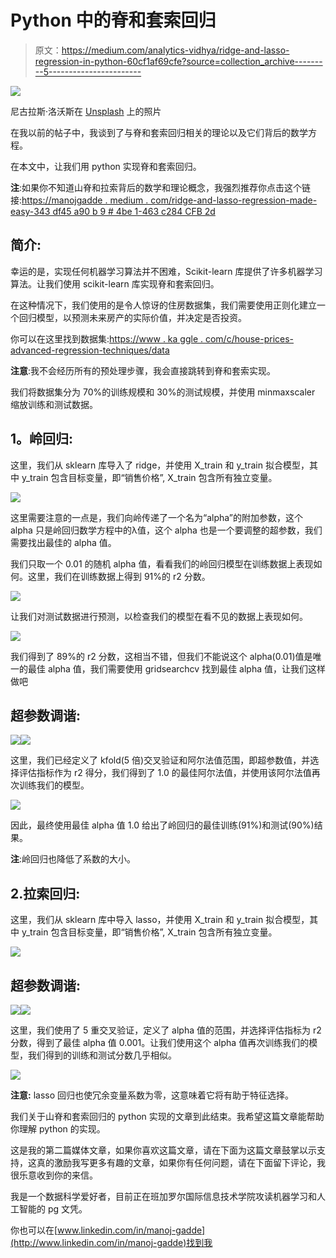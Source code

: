 # Python 中的脊和套索回归

> 原文：<https://medium.com/analytics-vidhya/ridge-and-lasso-regression-in-python-60cf1af69cfe?source=collection_archive---------5----------------------->

![](img/88229a6da2ec9dd018092e81d76c9fc2.png)

尼古拉斯·洛沃斯在 [Unsplash](https://unsplash.com?utm_source=medium&utm_medium=referral) 上的照片

在我以前的帖子中，我谈到了与脊和套索回归相关的理论以及它们背后的数学方程。

在本文中，让我们用 python 实现脊和套索回归。

**注**:如果你不知道山脊和拉索背后的数学和理论概念，我强烈推荐你点击这个链接:[https://manojgadde . medium . com/ridge-and-lasso-regression-made-easy-343 df45 a90 b 9 # 4be 1-463 c284 CFB 2d](https://manojgadde.medium.com/ridge-and-lasso-regression-made-easy-343df45a90b9#4be1-463c284cfb2d)

## **简介:**

幸运的是，实现任何机器学习算法并不困难，Scikit-learn 库提供了许多机器学习算法。让我们使用 scikit-learn 库实现脊和套索回归。

在这种情况下，我们使用的是令人惊讶的住房数据集，我们需要使用正则化建立一个回归模型，以预测未来房产的实际价值，并决定是否投资。

你可以在这里找到数据集:[https://www . ka ggle . com/c/house-prices-advanced-regression-techniques/data](https://www.kaggle.com/c/house-prices-advanced-regression-techniques/data)

**注意**:我不会经历所有的预处理步骤，我会直接跳转到脊和套索实现。

我们将数据集分为 70%的训练规模和 30%的测试规模，并使用 minmaxscaler 缩放训练和测试数据。

## **1。岭回归:**

这里，我们从 sklearn 库导入了 ridge，并使用 X_train 和 y_train 拟合模型，其中 y_train 包含目标变量，即“销售价格”, X_train 包含所有独立变量。

![](img/5a08920255f23b68efacea4fb3a42e10.png)

这里需要注意的一点是，我们向岭传递了一个名为“alpha”的附加参数，这个 alpha 只是岭回归数学方程中的λ值，这个 alpha 也是一个要调整的超参数，我们需要找出最佳的 alpha 值。

我们只取一个 0.01 的随机 alpha 值，看看我们的岭回归模型在训练数据上表现如何。这里，我们在训练数据上得到 91%的 r2 分数。

![](img/7e22281a0e952bd355248776ea3d7d03.png)

让我们对测试数据进行预测，以检查我们的模型在看不见的数据上表现如何。

![](img/7a1bb14914341ec7e6ade29d473e51bf.png)

我们得到了 89%的 r2 分数，这相当不错，但我们不能说这个 alpha(0.01)值是唯一的最佳 alpha 值，我们需要使用 gridsearchcv 找到最佳 alpha 值，让我们这样做吧

## **超参数调谐:**

![](img/5ca5889240dc39a58941ef96cb8e38ee.png)![](img/28d2a7cfbbe7c8840986eaae28f33f1b.png)

这里，我们已经定义了 kfold(5 倍)交叉验证和阿尔法值范围，即超参数值，并选择评估指标作为 r2 得分，我们得到了 1.0 的最佳阿尔法值，并使用该阿尔法值再次训练我们的模型。

![](img/9404e49ae90b22c692d16016b60b84e1.png)

因此，最终使用最佳 alpha 值 1.0 给出了岭回归的最佳训练(91%)和测试(90%)结果。

**注**:岭回归也降低了系数的大小。

## 2.**拉索回归:**

这里，我们从 sklearn 库中导入 lasso，并使用 X_train 和 y_train 拟合模型，其中 y_train 包含目标变量，即“销售价格”, X_train 包含所有独立变量。

![](img/6669882e2216e281090796a9687d9a29.png)

## **超参数调谐:**

![](img/7a6ce71e2657a9c71b59007948e8966e.png)![](img/8387cf299e330b56182576420c00f52b.png)

这里，我们使用了 5 重交叉验证，定义了 alpha 值的范围，并选择评估指标为 r2 分数，得到了最佳 alpha 值 0.001。让我们使用这个 alpha 值再次训练我们的模型，我们得到的训练和测试分数几乎相似。

![](img/8d0c80e78e3fc479222eda6acebecaa3.png)

**注意:** lasso 回归也使冗余变量系数为零，这意味着它将有助于特征选择。

我们关于山脊和套索回归的 python 实现的文章到此结束。我希望这篇文章能帮助你理解 python 的实现。

这是我的第二篇媒体文章，如果你喜欢这篇文章，请在下面为这篇文章鼓掌以示支持，这真的激励我写更多有趣的文章，如果你有任何问题，请在下面留下评论，我很乐意收到你的来信。

我是一个数据科学爱好者，目前正在班加罗尔国际信息技术学院攻读机器学习和人工智能的 pg 文凭。

你也可以在[www.linkedin.com/in/manoj-gadde](http://www.linkedin.com/in/manoj-gadde)找到我